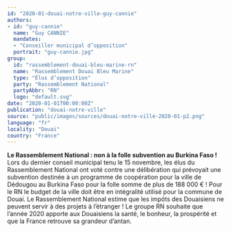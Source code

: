 ```yaml
---
id: "2020-01-douai-notre-ville-guy-cannie"
authors:
- id: "guy-cannie"
  name: "Guy CANNIE"
  mandates: 
  - "Conseiller municipal d’opposition"
  portrait: "guy-cannie.jpg"
group:
  id: "rassemblement-douai-bleu-marine-rn"
  name: "Rassemblement Douai Bleu Marine"
  type: "Élus d’opposition"
  party: "Rassemblement National"
  partyAbbr: "RN"
  logo: "default.svg"
date: "2020-01-01T00:00:00Z"
publication: "douai-notre-ville"
source: "public/images/sources/douai-notre-ville-2020-01-p2.png"
language: "fr"
locality: "Douai"
country: "France"
---
```


**Le Rassemblement National : non à la folle subvention au Burkina Faso !** Lors du dernier conseil municipal tenu le 15 novembre, les élus du Rassemblement National ont voté contre une délibération qui prévoyait une subvention destinée à un programme de coopération pour la ville de Dédougou au Burkina Faso pour la folle somme de plus de 188 000 € ! Pour le RN le budget de la ville doit être en intégralité utilisé pour la commune de Douai. Le Rassemblement National estime que les impôts des Douaisiens ne peuvent servir à des projets à l’étranger ! Le groupe RN souhaite que l’année 2020 apporte aux Douaisiens la santé, le bonheur, la prospérité et que la France retrouve sa grandeur d’antan.
